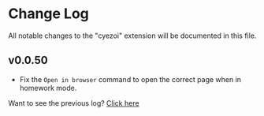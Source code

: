 # Change Log

All notable changes to the "cyezoi" extension will be documented in this file.

## v0.0.50

- Fix the `Open in browser` command to open the correct page when in homework mode.

Want to see the previous log? [Click here](https://github.com/CYEZOI/cyezoi-helper/commits/main/CHANGELOG.md)
